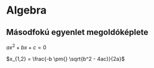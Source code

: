 # Algebra

## Másodfokú egyenlet megoldóképlete

$ax^2 + bx + c = 0$

$x_{1,2} = \frac{-b \pm{} \sqrt{b^2 - 4ac}}{2a}$
